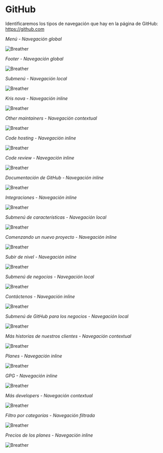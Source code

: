 # GitHub

Identificaremos los tipos de navegación que hay en la página de GitHub: https://github.com 
    
_Menú - Navegación global_

![Breather](assets/images/menu-global.png)

    
_Footer - Navegación global_
    
![Breather](assets/images/footer-global.png)

    
_Submenú - Navegación local_

![Breather](assets/images/job-local.png)

    
_Kris nova - Navegación inline_
    
![Breather](assets/images/kris-nova-inline.png)

    
_Other maintainers - Navegación contextual_
    
![Breather](assets/images/other-contextual.png)

    
_Code hosting - Navegación inline_
    
![Breather](assets/images/code-hosting-inline-1.png)


_Code review - Navegación inline_
    
![Breather](assets/images/code-review-inline-1.png)

    
_Documentación de GitHub - Navegación inline_
    
![Breather](assets/images/documentation-inline-1.png)


_Integraciones - Navegación inline_

![Breather](assets/images/integration-inline-1.png)

    
_Submenú de características - Navegación local_
    
![Breather](assets/images/nav-local-1.png)

    
_Comenzando un nuevo proyecto - Navegación inline_

![Breather](assets/images/social-coding-inline-1.png)

    
_Subir de nivel - Navegación inline_
    
![Breather](assets/images/team-management-inline-1.png)


_Submenú de negocios - Navegación local_
    
![Breather](assets/images/business-local-2.png)

    
_Contáctenos - Navegación inline_
    
![Breather](assets/images/contac-sales-inline-2.png)


_Submenú de GitHub para los negocios - Navegación local_
    
![Breather](assets/images/costumers-local-2.png)


_Más historias de nuestros clientes - Navegación contextual_
    
![Breather](assets/images/more-stories-contextual-2.png)


_Planes - Navegación inline_
    
![Breather](assets/images/plans-inline-2.png)


_GPG - Navegación inline_
    
![Breather](assets/images/security-inline-2.png)


_Más developers - Navegación contextual_
    
![Breather](assets/images/lisa-lan-contextual-3.png)


_Filtro por categorías - Navegación filtrada_
    
![Breather](assets/images/marketplace-filtros-4.png)


_Precios de los planes - Navegación inline_
    
![Breather](assets/images/pricing-inline-5.png)


